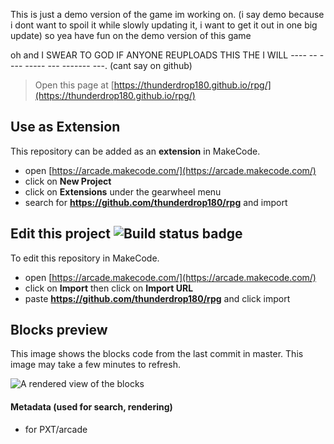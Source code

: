  
This is just a demo version of the game im working on.
(i say demo because i dont want to spoil it while slowly updating it, i want to get it out in one big update)
so yea have fun on the demo version of this game

oh and I SWEAR TO GOD IF ANYONE REUPLOADS THIS THE I WILL ---- -- ---- ----- --- ------- ---. (cant say on github)


> Open this page at [https://thunderdrop180.github.io/rpg/](https://thunderdrop180.github.io/rpg/)

## Use as Extension

This repository can be added as an **extension** in MakeCode.

* open [https://arcade.makecode.com/](https://arcade.makecode.com/)
* click on **New Project**
* click on **Extensions** under the gearwheel menu
* search for **https://github.com/thunderdrop180/rpg** and import

## Edit this project ![Build status badge](https://github.com/thunderdrop180/rpg/workflows/MakeCode/badge.svg)

To edit this repository in MakeCode.

* open [https://arcade.makecode.com/](https://arcade.makecode.com/)
* click on **Import** then click on **Import URL**
* paste **https://github.com/thunderdrop180/rpg** and click import

## Blocks preview

This image shows the blocks code from the last commit in master.
This image may take a few minutes to refresh.

![A rendered view of the blocks](https://github.com/thunderdrop180/rpg/raw/master/.github/makecode/blocks.png)

#### Metadata (used for search, rendering)

* for PXT/arcade
<script src="https://makecode.com/gh-pages-embed.js"></script><script>makeCodeRender("{{ site.makecode.home_url }}", "{{ site.github.owner_name }}/{{ site.github.repository_name }}");</script>
